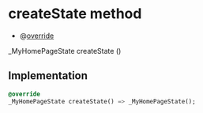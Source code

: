 
# createState method


- @[override](https://api.flutter.dev/flutter/dart-core/override-constant.html)

_MyHomePageState createState
()



## Implementation

```dart
@override
_MyHomePageState createState() => _MyHomePageState();
```


